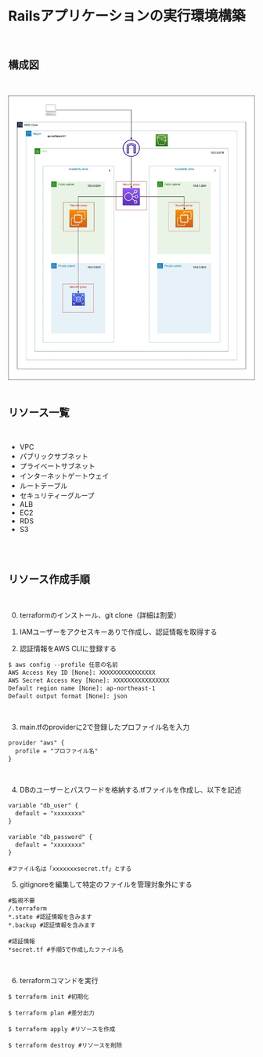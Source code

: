 # Railsアプリケーションの実行環境構築
<br>

## 構成図
<br>

![構成図](/infrastructure_diagram.jpg)
<br>
<br>

## リソース一覧
<br>

- VPC
- パブリックサブネット
- プライベートサブネット
- インターネットゲートウェイ
- ルートテーブル
- セキュリティーグループ
- ALB
- EC2
- RDS
- S3
<br>
<br>

## リソース作成手順
<br>

0. terraformのインストール、git clone（詳細は割愛）

1. IAMユーザーをアクセスキーありで作成し、認証情報を取得する

2. 認証情報をAWS CLIに登録する
```
$ aws config --profile 任意の名前
AWS Access Key ID [None]: XXXXXXXXXXXXXXXX
AWS Secret Access Key [None]: XXXXXXXXXXXXXXXX
Default region name [None]: ap-northeast-1
Default output format [None]: json
```
<br>

3. main.tfのproviderに2で登録したプロファイル名を入力
```
provider "aws" {
  profile = "プロファイル名"
}
```
<br>

4. DBのユーザーとパスワードを格納する.tfファイルを作成し、以下を記述
```
variable "db_user" {
  default = "xxxxxxxx"
}

variable "db_password" {
  default = "xxxxxxxx"
}

#ファイル名は「xxxxxxxsecret.tf」とする
```

5. gitignoreを編集して特定のファイルを管理対象外にする
```
#監視不要
/.terraform
*.state #認証情報を含みます
*.backup #認証情報を含みます

#認証情報
*secret.tf #手順5で作成したファイル名
```

<br>

6. terraformコマンドを実行

```
$ terraform init #初期化

$ terraform plan #差分出力

$ terraform apply #リソースを作成

$ terraform destroy #リソースを削除
```